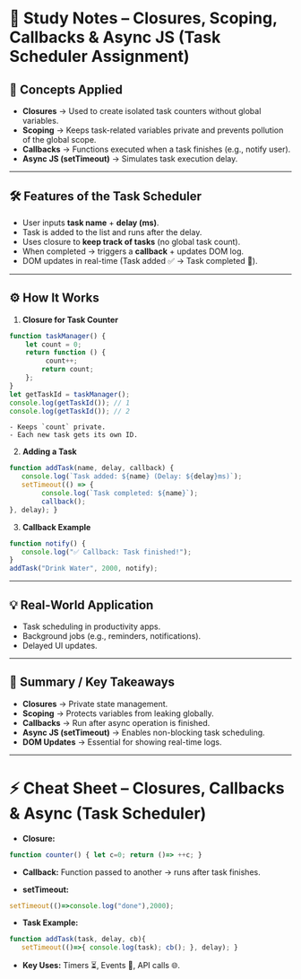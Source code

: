# 📘 Study Notes – Closures, Scoping, Callbacks & Async JS (Task Scheduler Assignment)

## 🔑 Concepts Applied

- **Closures** → Used to create isolated task counters without global variables.
- **Scoping** → Keeps task-related variables private and prevents pollution of the global scope.
- **Callbacks** → Functions executed when a task finishes (e.g., notify user).
- **Async JS (setTimeout)** → Simulates task execution delay.

---

## 🛠 Features of the Task Scheduler

- User inputs **task name** + **delay (ms)**.
- Task is added to the list and runs after the delay.
- Uses closure to **keep track of tasks** (no global task count).
- When completed → triggers a **callback** + updates DOM log.
- DOM updates in real-time (Task added ✅ → Task completed 🎉).

---

## ⚙️ How It Works

1. **Closure for Task Counter**
    
```js
function taskManager() {   
	let count = 0;
	return function () {
	     count++;
		return count;
	}; 
} 
let getTaskId = taskManager();
console.log(getTaskId()); // 1 
console.log(getTaskId()); // 2
```
    
    - Keeps `count` private.
    - Each new task gets its own ID.
        
2. **Adding a Task**
    
```js
function addTask(name, delay, callback) {
   console.log(`Task added: ${name} (Delay: ${delay}ms)`);   
   setTimeout(() => {
        console.log(`Task completed: ${name}`);
		callback();
}, delay); }
```
    
3. **Callback Example**
    
```js
function notify() {
   console.log("✅ Callback: Task finished!"); 
}  
addTask("Drink Water", 2000, notify);
```

---

## 💡 Real-World Application

- Task scheduling in productivity apps.
- Background jobs (e.g., reminders, notifications).
- Delayed UI updates.

---

## 📝 Summary / Key Takeaways

- **Closures** → Private state management.
- **Scoping** → Protects variables from leaking globally.
- **Callbacks** → Run after async operation is finished.
- **Async JS (setTimeout)** → Enables non-blocking task scheduling.
- **DOM Updates** → Essential for showing real-time logs.

---

# ⚡ Cheat Sheet – Closures, Callbacks & Async (Task Scheduler)

- **Closure:**
```js
function counter() { let c=0; return ()=> ++c; }   
```
- **Callback:** Function passed to another → runs after task finishes.
    
- **setTimeout:**
    
```js
setTimeout(()=>console.log("done"),2000);
```
    
- **Task Example:**
    
```js
function addTask(task, delay, cb){
   setTimeout(()=>{ console.log(task); cb(); }, delay); }
```
    
- **Key Uses:** Timers ⏳, Events 🎯, API calls 🌐.